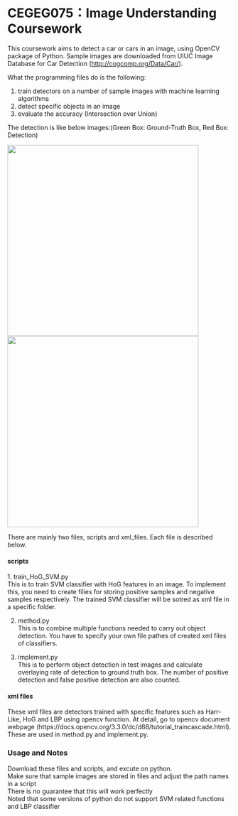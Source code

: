 # CEGEG075：Image Understanding Coursework
This coursework aims to detect a car or cars in an image, using OpenCV package of Python. Sample images are downloaded from UIUC Image Database for Car Detection (http://cogcomp.org/Data/Car/).

What the programming files do is the following:
  1. train detectors on a number of sample images with machine learning algorithms
  2. detect specific objects in an image
  3. evaluate the accuracy (Intersection over Union)
  
The detection is like below images:(Green Box: Ground-Truth Box, Red Box: Detection)

<img src="https://user-images.githubusercontent.com/39371515/40451676-4a7c957e-5ed7-11e8-8161-39db4e15a5ae.png" width="430"><img src="https://user-images.githubusercontent.com/39371515/40451685-51146f2e-5ed7-11e8-80b4-91dac32a32e5.png" width="430">


There are mainly two files, scripts and xml_files. Each file is described below.
<h4> scripts </h4>
1. train_HoG_SVM.py <br />
This is to train SVM classifier with HoG features in an image. To implement this, you need to create filies for storing positive samples and negative samples respectively. The trained SVM classifier will be sotred as xml file in a specific folder.

2. method.py <br />
This is to combine multiple functions needed to carry out object detection. You have to specify your own file pathes of created xml files of classifiers.

3. implement.py <br />
This is to perform object detection in test images and calculate overlaying rate of detection to ground truth box. The number of positive detection and false positive detection are also counted. 

<h4> xml files </h4>
These xml files are detectors trained with specific features such as Harr-Like, HoG and LBP using opencv function. At detail, go to opencv document webpage (https://docs.opencv.org/3.3.0/dc/d88/tutorial_traincascade.html). These are used in method.py and implement.py.

<h3> Usage and Notes </h3>
Download these files and scripts, and excute on python. <br />
Make sure that sample images are stored in files and adjust the path names in a script<br />
There is no guarantee that this will work perfectly <br />
Noted that some versions of python do not support SVM related functions and LBP classifier
